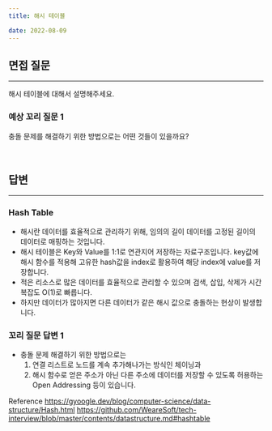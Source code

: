 ```yaml
---
title: 해시 테이블

date: 2022-08-09
---
```


## 면접 질문

---

해시 테이블에 대해서 설명해주세요.

### 예상 꼬리 질문 1

충돌 문제를 해결하기 위한 방법으로는 어떤 것들이 있을까요?

<br>

## 답변

---

### Hash Table

-   해시란 데이터를 효율적으로 관리하기 위해, 임의의 길이 데이터를 고정된 길이의 데이터로 매핑하는 것입니다.
-   해시 테이블은 Key와 Value를 1:1로 연관지어 저장하는 자료구조입니다. key값에 해시 함수를 적용해 고유한 hash값을 index로 활용하여 해당 index에 value를 저장합니다.
-   적은 리소스로 많은 데이터를 효율적으로 관리할 수 있으며 검색, 삽입, 삭제가 시간복잡도 O(1)로 빠릅니다.
-   하지만 데이터가 많아지면 다른 데이터가 같은 해시 값으로 충돌하는 현상이 발생합니다.

### 꼬리 질문 답변 1

-   충돌 문제 해결하기 위한 방법으로는
    1. 연결 리스트로 노드를 계속 추가해나가는 방식인 체이닝과
    2. 해시 함수로 얻은 주소가 아닌 다른 주소에 데이터를 저장할 수 있도록 허용하는 Open Addressing 등이 있습니다.

Reference
https://gyoogle.dev/blog/computer-science/data-structure/Hash.html
https://github.com/WeareSoft/tech-interview/blob/master/contents/datastructure.md#hashtable
